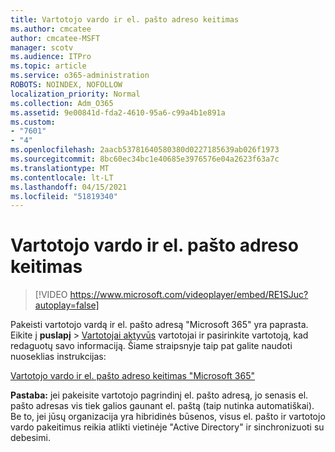 ```yaml
---
title: Vartotojo vardo ir el. pašto adreso keitimas
ms.author: cmcatee
author: cmcatee-MSFT
manager: scotv
ms.audience: ITPro
ms.topic: article
ms.service: o365-administration
ROBOTS: NOINDEX, NOFOLLOW
localization_priority: Normal
ms.collection: Adm_O365
ms.assetid: 9e00841d-fda2-4610-95a6-c99a4b1e891a
ms.custom:
- "7601"
- "4"
ms.openlocfilehash: 2aacb53781640580380d0227185639ab026f1973
ms.sourcegitcommit: 8bc60ec34bc1e40685e3976576e04a2623f63a7c
ms.translationtype: MT
ms.contentlocale: lt-LT
ms.lasthandoff: 04/15/2021
ms.locfileid: "51819340"
---
```

# <a name="change-a-users-name-and-email-address"></a>Vartotojo vardo ir el. pašto adreso keitimas

> [!VIDEO https://www.microsoft.com/videoplayer/embed/RE1SJuc?autoplay=false]

Pakeisti vartotojo vardą ir el. pašto adresą "Microsoft 365" yra paprasta. Eikite į **puslapį** \> [Vartotojai aktyvūs](https://go.microsoft.com/fwlink/p/?linkid=834822) vartotojai ir pasirinkite vartotoją, kad redaguotų savo informaciją. Šiame straipsnyje taip pat galite naudoti nuoseklias instrukcijas:
  
[Vartotojo vardo ir el. pašto adreso keitimas "Microsoft 365"](https://docs.microsoft.com/microsoft-365/admin/add-users/change-a-user-name-and-email-address)
  
 **Pastaba:** jei pakeisite vartotojo pagrindinį el. pašto adresą, jo senasis el. pašto adresas vis tiek galios gaunant el. paštą (taip nutinka automatiškai). Be to, jei jūsų organizacija yra hibridinės būsenos, visus el. pašto ir vartotojo vardo pakeitimus reikia atlikti vietinėje "Active Directory" ir sinchronizuoti su debesimi.